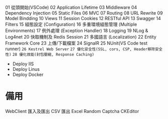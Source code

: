 01 從頭開始(VSCode)
02 Application Lifetime
03 Middleware
04 Dependency Injection
05 Static Files
06 MVC
07 Routing
08 URL Rewrite
09 Model Bindding
10 Views
11 Session Cookies
12 RESTful API
13 Swagger
14 Filters
15 組態設定 (Configuration)
16 多重環境組態管理 (Multiple Environments)
17 例外處理 (Exception Handler)
18 Logging
19 NLog & Log4net
20 快取機制及 Redis Session
21 多國語言 (Localization)
22 Entity Framework Core
23 上傳/下載檔案
24 SignalR
25 NUnit(VS Code test runner)
`26 Kestrel Web Server`
`27 優化安全性(SSL, cors, CSP, Header移除安全性)`
`28 優化效能(封包壓縮, Response Caching)`
* Deploy IIS
* Deploy Linus
* Deploy Docker

# 備用
WebClient
匯入及匯出 CSV
匯出 Excel
Random Captcha
CKEditor